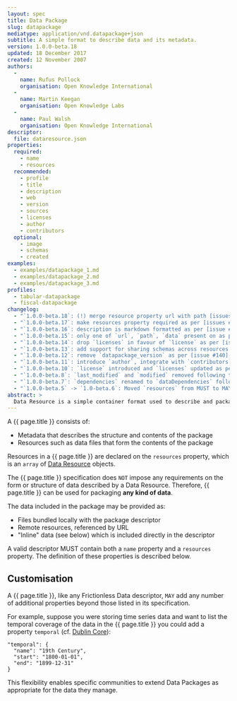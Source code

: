 ```yaml
---
layout: spec
title: Data Package
slug: datapackage
mediatype: application/vnd.datapackage+json
subtitle: A simple format to describe data and its metadata.
version: 1.0.0-beta.18
updated: 18 December 2017
created: 12 November 2007
authors:
  -
    name: Rufus Pollock
    organisation: Open Knowledge International
  -
    name: Martin Keegan
    organisation: Open Knowledge Labs
  -
    name: Paul Walsh
    organisation: Open Knowledge International
descriptor:
  file: dataresource.json
properties:
  required:
    - name
    - resources
  recommended:
    - profile
    - title
    - description
    - web
    - version
    - sources
    - licenses
    - author
    - contributors
  optional:
    - image
    - schemas
    - created
examples:
  - examples/datapackage_1.md
  - examples/datapackage_2.md
  - examples/datapackage_3.md
profiles:
  - tabular-datapackage
  - fiscal-datapackage
changelog:
  - "`1.0.0-beta.18`: (!) merge resource property url with path [issues #250](https://github.com/frictionlessdata/specs/issues/250), allow for multiple data files per resource [issue #228](https://github.com/frictionlessdata/specs/issues/228)"
  - "`1.0.0-beta.17`: make resources property required as per [issues #253](https://github.com/dataprotocols/dataprotocols/issues/253)"
  - "`1.0.0-beta.16`: description is markdown formatted as per [issue #152](https://github.com/dataprotocols/dataprotocols/issues/152); MimeType for Data Packages is vnd.datapackage [issue #245](https://github.com/dataprotocols/dataprotocols/issues/245)"
  - "`1.0.0-beta.15`: only one of `url`, `path`, `data` present on as per [issue #223](https://github.com/dataprotocols/dataprotocols/issues/223); remove `base` property as per [issue #232](https://github.com/dataprotocols/dataprotocols/issues/232)"
  - "`1.0.0-beta.14`: drop `licenses` in favour of `license` as per [issue #214](https://github.com/dataprotocols/dataprotocols/issues/214)"
  - "`1.0.0-beta.13`: add support for sharing schemas across resources via schema references as per [issue #71](https://github.com/dataprotocols/dataprotocols/issues/71)"
  - "`1.0.0-beta.12`: remove `datapackage_version` as per [issue #140](https://github.com/dataprotocols/dataprotocols/issues/140)"
  - "`1.0.0-beta.11`: introduce `author`, integrate with `contributors` and remove `maintainers` and `publishers` as per this [issue](https://github.com/dataprotocols/dataprotocols/issues/130)"
  - "`1.0.0-beta.10`: `license` introduced and `licenses` updated as per this [issue](https://github.com/dataprotocols/data-packages/issues/1)"
  - "`1.0.0-beta.8`: `last_modified` and `modified` removed following this [issue](https://github.com/dataprotocols/dataprotocols/issues/83)"
  - "`1.0.0-beta.7`: `dependencies` renamed to `dataDependencies` following this [issue](https://github.com/dataprotocols/dataprotocols/issues/75)"
  - "`1.0.0-beta.5` -> `1.0-beta.6`: Moved `resources` from MUST to MAY"
abstract: >
  Data Resource is a simple container format used to describe and package a data source with additional metadata about that data source. By providing a minimum set of required properties and a range of recommended and optional properties, the format enables a simple contract for data interoperability (delivery, installation, management) that is governed by minimalism.
---
```


A {{ page.title }} consists of:

* Metadata that describes the structure and contents of the package
* Resources such as data files that form the contents of the package

Resources in a {{ page.title }} are declared on the `resources` property, which is an `array` of [Data Resource](/dataresource/) objects.

The {{ page.title }} specification does `NOT` impose any requirements on the form or structure of data described by a Data Resource. Therefore, {{ page.title }} can be used for packaging **any kind of data**.

The data included in the package may be provided as:

* Files bundled locally with the package descriptor
* Remote resources, referenced by URL
* "Inline" data (see below) which is included directly in the descriptor

A valid descriptor MUST contain both a `name` property and a `resources` property. The definition of these properties is described below.

## Customisation

A {{ page.title }}, like any Frictionless Data descriptor, `MAY` add any number of additional properties beyond those listed in its specification.

For example, suppose you were storing time series data and want to list the temporal coverage of the data in the {{ page.title }} you could add a property `temporal` (cf. [Dublin Core](http://dublincore.org/documents/usageguide/qualifiers.shtml#temporal)):

```
"temporal": {
  "name": "19th Century",
  "start": "1800-01-01",
  "end": "1899-12-31"
}
```

This flexibility enables specific communities to extend Data Packages as appropriate for the data they manage.
